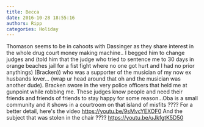 ```yaml
---
title: Becca
date: 2016-10-28 18:55:16
authors: Ripp
categories: Holiday
---
```


 Thomason seems to be in cahoots with Dassinger as they share interest in the whole drug court money making machine..  I begged him to change judges and (told him that the judge who tried to sentence me to 30 days in orange beaches jail for a fist fight where no one got hurt and I had no prior anythings) (Bracken)) who was a supporter of the musician of my now ex husbands lover... (wrap ur head around that oh and the musician was another dude). Bracken swore in the very police officers that held me at gunpoint while robbing me.  These judges know people and need their friends and friends of friends to stay happy for some reason...Oba is a small community and it shows in a courtroom on that island of misfits ???? For a better detail, here's the video  https://youtu.be/9sMvcYEXOF0  And the subject that was stolen in the chair ???? https://youtu.be/uJkfgtK5D50